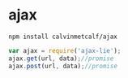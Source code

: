 ajax
====

`npm install calvinmetcalf/ajax`

```js
var ajax = require('ajax-lie');
ajax.get(url, data);//promise
ajax.post(url, data);//promise
```